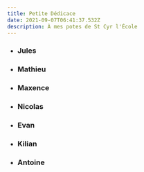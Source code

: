```yaml
---
title: Petite Dédicace
date: 2021-09-07T06:41:37.532Z
description: À mes potes de St Cyr l'École
---
```

* ### Jules
* ### Mathieu
* ### Maxence
* ### Nicolas
* ### Evan
* ### Kilian
* ### Antoine